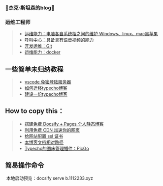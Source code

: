 ### 👋杰克·斯坦森的blog👋



### 运维工程师

> * [运维能力：电脑各自系统柜之间的维护 Windows、linux、mac黑苹果](Note/TechN/Server/index.md)
> * [呼叫中心：具备具有语音视频的能力](Note/TechN/callcenter/index.md)
> * [开发运维：Git](Note/TechN/Git/index.md)
> * [运维能力：docker](Note/TechN/Server/docker.md)

## 一些简单未归纳教程

> * [vscode 免密登陆服务器](vscode-ssh/vscode-ssh.md)
> * [如何迁移typecho博客](Note/other/typecho.md)
> * [建设一份typecho博客](Note/other/typechobuild.md)

## How to copy this：

> * [搭建免费 Docsify + Pages 个人静态博客](new-blog/README.md)
> * [利用免费 CDN 加速你的网页](speedup-web/speedup-web.md)
> * [给网站配置 ssl 证书](ssl-ngnix/README.md)
> * [本博客文档相对路径](https://www.wenjiangs.com/doc/docsifyjs-configuration)
> * [Typecho的图床管理插件：PicGo](https://molunerfinn.com/PicGo/)

## 简易操作命令

​	本地启动预览：docsify serve      b.1112233.xyz
